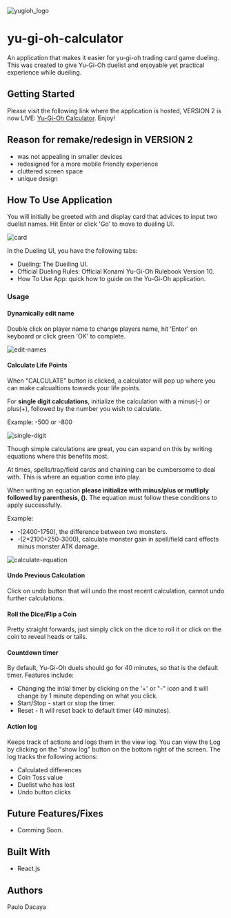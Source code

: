 ![yugioh_logo](https://user-images.githubusercontent.com/29850088/34853219-b1085ea8-f786-11e7-87e5-b92f86849ff2.png)

# yu-gi-oh-calculator
An application that makes it easier for yu-gi-oh trading card game dueling. This was created to give Yu-Gi-Oh duelist and enjoyable yet practical experience while dueiling.

## Getting Started
Please visit the following link where the application is hosted, VERSION 2 is now LIVE:
[Yu-Gi-Oh Calculator](http://paulodacaya.xyz/yu-gi-oh-calculator/). Enjoy!

## Reason for remake/redesign in VERSION 2
- was not appealing in smaller devices
- redesigned for a more mobile friendly experience
- cluttered screen space
- unique design

## How To Use Application 
You will initially be greeted with and display card that advices to input two duelist names. Hit Enter or click 'Go' to move to dueling UI.

![card](https://user-images.githubusercontent.com/29850088/34853506-34e3c1c6-f788-11e7-90ef-021dfff5475b.gif)

In the Dueling UI, you have the following tabs:
- Dueling: The Dueiling UI.
- Official Dueling Rules: Official Konami Yu-Gi-Oh Rulebook Version 10.
- How To Use App: quick how to guide on the Yu-Gi-Oh application.

### Usage
#### Dynamically edit name
Double click on player name to change players name, hit 'Enter' on keyboard or click green 'OK' to complete.

![edit-names](https://user-images.githubusercontent.com/29850088/34854375-83101c64-f78d-11e7-99d7-b50cd42f7f95.gif)

#### Calculate Life Points
When "CALCULATE" button is clicked, a calculator will pop up where you can make calcualtions towards your life points. 

For **single digit calculations**, initialize the calculation with a minus(-) or plus(+), followed by the number you wish to calculate. 

Example: -500 or -800

![single-digit](https://user-images.githubusercontent.com/29850088/34855688-2b46b65c-f795-11e7-8b9b-89d136ef1d96.gif)

Though simple calculations are great, you can expand on this by writing equations where this benefits most. 

At times, spells/trap/field cards and chaining can be cumbersome to deal with. This is where an equation come into play. 

When writing an equation **please initialize with minus/plus or mutliply followed by parenthesis, ().** The equation must follow these conditions to apply successfully. 

Example: 
- -(2400-1750), the difference between two monsters.
- -(2*2100+250-3000), calculate monster gain in spell/field card effects minus monster ATK damage.

![calculate-equation](https://user-images.githubusercontent.com/29850088/34855977-d549b2fc-f796-11e7-8506-b17d5c5ab2d3.gif)

#### Undo Previous Calculation
Click on undo button that will undo the most recent calculation, cannot undo further calculations.

#### Roll the Dice/Flip a Coin
Pretty straight forwards, just simply click on the dice to roll it or click on the coin to reveal heads or tails.

#### Countdown timer
By default, Yu-Gi-Oh duels should go for 40 minutes, so that is the default timer. Features include:
- Changing the intial timer by clicking on the '+' or "-" icon and it will change by 1 minute depending on what you click.
- Start/Stop - start or stop the timer.
- Reset - It will reset back to default timer (40 minutes).

#### Action log
Keeps track of actions and logs them in the view log. You can view the Log by clicking on the "show log" button on the bottom right of the screen. The log tracks the following actions:
- Calculated differences
- Coin Toss value
- Duelist who has lost
- Undo button clicks

## Future Features/Fixes
- Comming Soon.

## Built With
- React.js

## Authors
Paulo Dacaya






